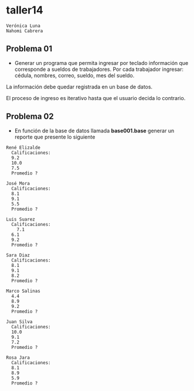 # taller14

```
Verónica Luna
Nahomi Cabrera
```

## Problema 01
* Generar un programa que permita ingresar por teclado información que corresponde a
sueldos de trabajadores. Por cada trabajador ingresar: cédula, nombres, correo, sueldo, mes del sueldo.

La información debe quedar registrada en un base de datos.

El proceso de ingreso es iterativo hasta que el usuario decida lo contrario.

## Problema 02

* En función de la base de datos llamada **base001.base** generar un reporte que presente lo siguiente

```
René Elizalde
  Calificaciones:
  9.2
  10.0
  7.5
  Promedio ?

José Mora
  Calificaciones:
  8.1
  9.1
  5.5
  Promedio ?

Luis Suarez
  Calificaciones:
	7.1
  6.1
  9.2
  Promedio ?

Sara Diaz
  Calificaciones:
  8.1
  9.1
  8.2
  Promedio ?

Marco Salinas
  4.4
  8.9
  9.2
  Promedio ?

Juan Silva
  Calificaciones:
  10.0
  9.1
  7.2
  Promedio ?

Rosa Jara
  Calificaciones:
  8.1
  8.9
  5.9
  Promedio ?
```
